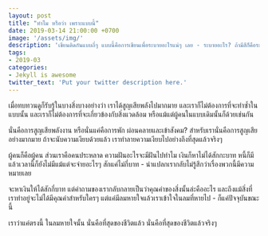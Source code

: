 ```yaml
---
layout: post
title: "ทำไม หรือว่า เพราะแบบนี้"
date: 2019-03-14 21:00:00 +0700
image: '/assets/img/'
description: 'เขียนติดกันแบบถี่ๆ แบบนี้คือการเขียนเพื่อระบายอะไรแน่ๆ เลย - ระบายอะไร? ถ้ามีสีก็คือระบายสี ถ้ามีคำก็คือระบายคำ ถ้ามีความทรงจำก็คือระบายทั้งหมดนั่นล่ะ'
tags:
- 2019-03
categories:
- Jekyll is awesome
twitter_text: 'Put your twitter description here.'
---
```

เมื่อทบทวนดูก็รับรู้ในบางสิ่งบางอย่างว่า เราได้สูญเสียพลังไปมากมาย และเราก็ไม่ต้องการที่จะทำซ้ำในแบบนั้น และเราก็ไม่ต้องการที่จะเกี่ยวข้องกับสิ่งแวดล้อม หรือแม้แต่ผู้คนในแบบเดิมนั้นก็ด้วยเช่นกัน

นั่นคือการสูญเสียพลังงาน หรือนั่นแค่คือการพัก ผ่อนคลายและเข้าสังคม? สำหรับเรานั่นคือการสูญเสียอย่างมากมาย ถ้าจะนับความเงียบด้วยแล้ว เราทำลายความเงียบไปอย่างถึงที่สุดแล้วจริงๆ

ผู้คนก็คือผู้คน ส่วนเราคือคนประหลาด ความฝันอะไรจะมีฝันไปทำไม เงินก็หาไม่ได้สักกะบาท หนี้ก็มี แล้วเวลานี้ก็ยังไม่มีแม้แต่จะจ่ายอะไรๆ สักแค่ไม่กี่บาท - น่าแปลกเรากลับไม่รู้สึกว่าเรื่องพวกนี้มีความหมายเลย

จะหาเงินให้ได้สักกี่บาท แต่คำถามของเรากลับกลายเป็นว่าคุณค่าของสิ่งนั้นล่ะคืออะไร และถึงแม้สิ่งที่เราทำอยู่จะไม่ได้มีคุณค่าสำหรับใครๆ แต่แค่มีลมหายใจแล้วเราเข้าใจในลมที่หายไป - ก็แค่ปัจจุบันขณะนี้

เราว่าแค่ตรงนี้ ในลมหายใจนั้น นั่นคือที่สุดของชีวิตแล้ว นั่นคือที่สุดของชีวิตแล้วจริงๆ
